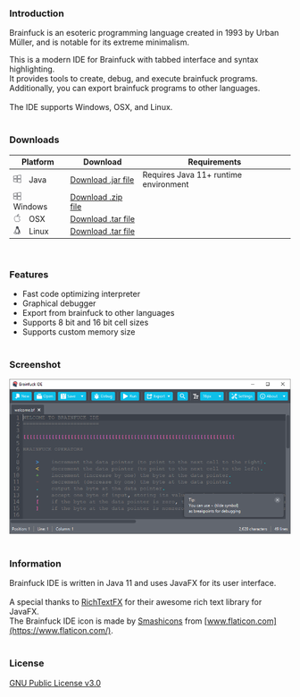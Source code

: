 
### Introduction

Brainfuck is an esoteric programming language created in 1993 by Urban Müller, and is notable for its extreme minimalism.

This is a modern IDE for Brainfuck with tabbed interface and syntax highlighting.<br>
It provides tools to create, debug, and execute brainfuck programs.<br>
Additionally, you can export brainfuck programs to other languages.<br>
<br>
The IDE supports Windows, OSX, and Linux.
<br><br>

### Downloads

Platform | Download      | Requirements
---------| ------------- | ------------
<img src="images/windows.svg" width="14px">&emsp;Java | [Download .jar file]() | Requires Java 11+ runtime environment
<img src="images/windows.svg" width="14px">&emsp;Windows | [Download .zip file]() |
<img src="images/apple.svg" width="14px">&emsp;OSX | [Download .tar file]() |
<img src="images/linux.svg" width="14px">&emsp;Linux | [Download .tar file]() |

<br>

### Features
* Fast code optimizing interpreter
* Graphical debugger
* Export from brainfuck to other languages
* Supports 8 bit and 16 bit cell sizes
* Supports custom memory size
<br><br>

### Screenshot
![Brainfuck IDE screeshot](/images/screenshot.png)
<br><br>

### Information

Brainfuck IDE is written in Java 11 and uses JavaFX for its user interface.<br>
<br>
A special thanks to [RichTextFX](https://github.com/FXMisc/RichTextFX) for their awesome rich text library for JavaFX.<br>
The Brainfuck IDE icon is made by [Smashicons](https://www.flaticon.com/authors/smashicons) from [www.flaticon.com](https://www.flaticon.com/).
<br><br>

### License

[GNU Public License v3.0](https://github.com/prat-man/Brainfuck-IDE/blob/master/LICENSE)
